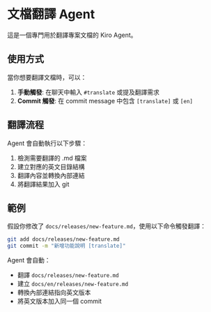 # 文檔翻譯 Agent

這是一個專門用於翻譯專案文檔的 Kiro Agent。

## 使用方式

當你想要翻譯文檔時，可以：

1. **手動觸發**: 在聊天中輸入 `#translate` 或提及翻譯需求
2. **Commit 觸發**: 在 commit message 中包含 `[translate]` 或 `[en]`

## 翻譯流程

Agent 會自動執行以下步驟：

1. 檢測需要翻譯的 .md 檔案
2. 建立對應的英文目錄結構
3. 翻譯內容並轉換內部連結
4. 將翻譯結果加入 git

## 範例

假設你修改了 `docs/releases/new-feature.md`，使用以下命令觸發翻譯：

```bash
git add docs/releases/new-feature.md
git commit -m "新增功能說明 [translate]"
```

Agent 會自動：
- 翻譯 `docs/releases/new-feature.md`
- 建立 `docs/en/releases/new-feature.md`
- 轉換內部連結指向英文版本
- 將英文版本加入同一個 commit